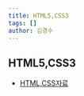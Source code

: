 ```yaml
---
title: HTML5,CSS3
tags: []
author: 김경수
---
```


## HTML5,CSS3
- [HTML,CSS자료](https://GyeongSuKim1.github.io/assets/HTML5CSS3/Main.html)
